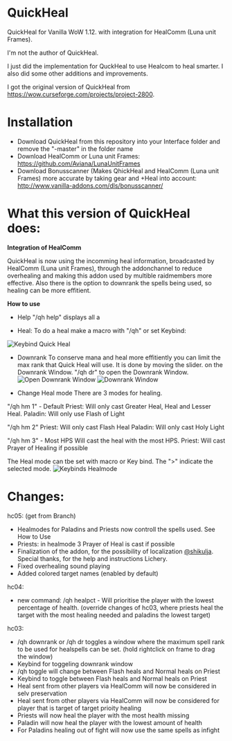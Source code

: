 # QuickHeal
QuickHeal for Vanilla WoW 1.12. with integration for HealComm (Luna unit Frames).

I'm not the author of QuickHeal.

I just did the implementation for QuckHeal to use Healcom to heal smarter.
I also did some other additions and improvements.

I got the original version of QuickHeal from https://wow.curseforge.com/projects/project-2800.

# Installation
- Download QuickHeal from this repository into your Interface folder and remove the "-master" in the folder name
- Download HealComm or Luna unit Frames: https://github.com/Aviana/LunaUnitFrames
- Download Bonusscanner (Makes QhickHeal and HealComm (Luna unit Frames) more accurate by taking gear and +Heal into account: http://www.vanilla-addons.com/dls/bonusscanner/

# What this version of QuickHeal does:

**Integration of HealComm**

QuickHeal is now using the incomming heal information, broadcasted by HealComm (Luna unit Frames), through the addonchannel to reduce overhealing and making this addon used by multible raidmembers more effective.
Also there is the option to downrank the spells being used, so healing can be more effitient.

**How to use**
- Help
"/qh help" displays all a

- Heal:
To do a heal make a macro with "/qh" or set Keybind:

![Keybind Quick Heal](https://www2.pic-upload.de/img/35189646/1.png)

- Downrank
To conserve mana and heal more effitiently you can limit the max rank that Quick Heal will use. It is done by moving the slider. on the Downrank Window. "/qh dr" to open the Downrank Window.
![Open Downrank Window](https://www2.pic-upload.de/img/35189791/2.png)
![Downrank Window](https://www2.pic-upload.de/img/35189979/3.png)

- Change Heal mode
There are 3 modes for healing.

"/qh hm 1" - Default
Priest: Will only cast Greater Heal, Heal and Lesser Heal.
Paladin: Will only use Flash of Light

"/qh hm 2" 
Priest: Will only cast Flash Heal
Paladin: Will only cast Holy Light
 
"/qh hm 3" - Most HPS
Will cast the heal with the most HPS.
Priest: Will cast Prayer of Healing if possible

The Heal mode can tbe set with macro or Key bind. The ">" indicate the selected mode.
![Keybinds Healmode](https://www2.pic-upload.de/img/35190067/4.png)

# Changes:

hc05: (get from Branch)
- Healmodes for Paladins and Priests now controll the spells used. See How to Use
- Priests: in healmode 3 Prayer of Heal is cast if possible
- Finalization of the addon, for the possibility of localization [@shikulja](https://github.com/shikulja). Special thanks, for the help and instructions Lichery.
- Fixed overhealing sound playing
- Added colored target names (enabled by default)

hc04:
- new command: /qh healpct - Will prioritise the player with the lowest percentage of health. (override changes of hc03, where priests heal the target with the most healing needed and paladins the lowest target)


hc03:
- /qh downrank or /qh dr toggles a window where the maximum spell rank to be used for healspells can be set. (hold rightclick on frame to drag the window)
- Keybind for toggeling downrank window
- /qh toggle will change between Flash heals and Normal heals on Priest
- Keybind to toggle between Flash heals and Normal heals on Priest
- Heal sent from other players via HealComm will now be considered in selv preservation
- Heal sent from other players via HealComm will now be considered for player that is target of target prioity healing
- Priests will now heal the player with the most health missing
- Paladin will now heal the player with the lowest amount of health
- For Paladins healing out of fight will now use the same spells as infight
